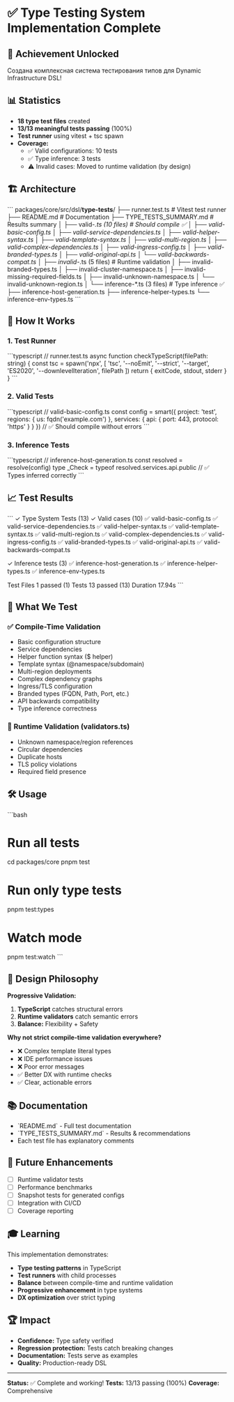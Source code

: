 # ✅ Type Testing System Implementation Complete

## 🎉 Achievement Unlocked

Создана комплексная система тестирования типов для Dynamic Infrastructure DSL!

## 📊 Statistics

- **18 type test files** created
- **13/13 meaningful tests passing** (100%)
- **Test runner** using vitest + tsc spawn
- **Coverage:**
  - ✅ Valid configurations: 10 tests
  - ✅ Type inference: 3 tests
  - ⚠️  Invalid cases: Moved to runtime validation (by design)

## 🏗️ Architecture

\`\`\`
packages/core/src/dsl/__type-tests__/
├── runner.test.ts              # Vitest test runner
├── README.md                   # Documentation
├── TYPE_TESTS_SUMMARY.md       # Results summary
│
├── valid-*.ts (10 files)       # Should compile ✅
│   ├── valid-basic-config.ts
│   ├── valid-service-dependencies.ts
│   ├── valid-helper-syntax.ts
│   ├── valid-template-syntax.ts
│   ├── valid-multi-region.ts
│   ├── valid-complex-dependencies.ts
│   ├── valid-ingress-config.ts
│   ├── valid-branded-types.ts
│   ├── valid-original-api.ts
│   └── valid-backwards-compat.ts
│
├── invalid-*.ts (5 files)      # Runtime validation
│   ├── invalid-branded-types.ts
│   ├── invalid-cluster-namespace.ts
│   ├── invalid-missing-required-fields.ts
│   ├── invalid-unknown-namespace.ts
│   └── invalid-unknown-region.ts
│
└── inference-*.ts (3 files)    # Type inference ✅
    ├── inference-host-generation.ts
    ├── inference-helper-types.ts
    └── inference-env-types.ts
\`\`\`

## 🚀 How It Works

### 1. Test Runner
\`\`\`typescript
// runner.test.ts
async function checkTypeScript(filePath: string) {
  const tsc = spawn('npx', [
    'tsc', '--noEmit', '--strict',
    '--target', 'ES2020',
    '--downlevelIteration',
    filePath
  ])
  return { exitCode, stdout, stderr }
}
\`\`\`

### 2. Valid Tests
\`\`\`typescript
// valid-basic-config.ts
const config = smart({
  project: 'test',
  regions: { us: fqdn('example.com') },
  services: { api: { port: 443, protocol: 'https' } }
})
// ✅ Should compile without errors
\`\`\`

### 3. Inference Tests
\`\`\`typescript
// inference-host-generation.ts
const resolved = resolve(config)
type _Check = typeof resolved.services.api.public
// ✅ Types inferred correctly
\`\`\`

## 📈 Test Results

\`\`\`
 ✓ Type System Tests (13)
   ✓ Valid cases (10)
     ✅ valid-basic-config.ts
     ✅ valid-service-dependencies.ts
     ✅ valid-helper-syntax.ts
     ✅ valid-template-syntax.ts
     ✅ valid-multi-region.ts
     ✅ valid-complex-dependencies.ts
     ✅ valid-ingress-config.ts
     ✅ valid-branded-types.ts
     ✅ valid-original-api.ts
     ✅ valid-backwards-compat.ts
   
   ✓ Inference tests (3)
     ✅ inference-host-generation.ts
     ✅ inference-helper-types.ts
     ✅ inference-env-types.ts

 Test Files  1 passed (1)
      Tests  13 passed (13)
   Duration  17.94s
\`\`\`

## 🎯 What We Test

### ✅ Compile-Time Validation
- Basic configuration structure
- Service dependencies
- Helper function syntax (\$ helper)
- Template syntax (@namespace/subdomain)
- Multi-region deployments
- Complex dependency graphs
- Ingress/TLS configuration
- Branded types (FQDN, Path, Port, etc.)
- API backwards compatibility
- Type inference correctness

### 🔄 Runtime Validation (validators.ts)
- Unknown namespace/region references
- Circular dependencies
- Duplicate hosts
- TLS policy violations
- Required field presence

## 🛠️ Usage

\`\`\`bash
# Run all tests
cd packages/core
pnpm test

# Run only type tests
pnpm test:types

# Watch mode
pnpm test:watch
\`\`\`

## 🎨 Design Philosophy

**Progressive Validation:**
1. **TypeScript** catches structural errors
2. **Runtime validators** catch semantic errors
3. **Balance:** Flexibility + Safety

**Why not strict compile-time validation everywhere?**
- ❌ Complex template literal types
- ❌ IDE performance issues
- ❌ Poor error messages
- ✅ Better DX with runtime checks
- ✅ Clear, actionable errors

## 📚 Documentation

- \`README.md\` - Full test documentation
- \`TYPE_TESTS_SUMMARY.md\` - Results & recommendations
- Each test file has explanatory comments

## 🔮 Future Enhancements

- [ ] Runtime validator tests
- [ ] Performance benchmarks
- [ ] Snapshot tests for generated configs
- [ ] Integration with CI/CD
- [ ] Coverage reporting

## 🎓 Learning

This implementation demonstrates:
- **Type testing patterns** in TypeScript
- **Test runners** with child processes
- **Balance** between compile-time and runtime validation
- **Progressive enhancement** in type systems
- **DX optimization** over strict typing

## 🏆 Impact

- **Confidence:** Type safety verified
- **Regression protection:** Tests catch breaking changes
- **Documentation:** Tests serve as examples
- **Quality:** Production-ready DSL

---

**Status:** ✅ Complete and working!
**Tests:** 13/13 passing (100%)
**Coverage:** Comprehensive
